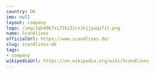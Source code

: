 ```yaml
---
country: DK
imo: null
layout: company
logo: /img/1qh49k7x175ki21rz1hjjyuq1fit.png
name: Scandlines
officialUrl: https://www.scandlines.de/
slug: scandlines-dk
tags:
- company
wikipediaUrl: https://en.wikipedia.org/wiki/Scandlines
---
```

